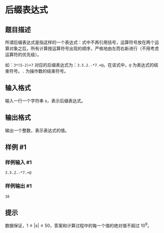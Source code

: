 # 后缀表达式

## 题目描述

所谓后缀表达式是指这样的一个表达式：式中不再引用括号，运算符号放在两个运算对象之后，所有计算按运算符号出现的顺序，严格地由左而右新进行（不用考虑运算符的优先级）。

如：$\texttt{3*(5-2)+7}$ 对应的后缀表达式为：$\texttt{3.5.2.-*7.+@}$。在该式中，`@` 为表达式的结束符号。`.` 为操作数的结束符号。

## 输入格式

输入一行一个字符串 $s$，表示后缀表达式。

## 输出格式

输出一个整数，表示表达式的值。

## 样例 #1

### 样例输入 #1

```
3.5.2.-*7.+@
```

### 样例输出 #1

```
16
```

## 提示

数据保证，$1 \leq |s| \leq 50$，答案和计算过程中的每一个值的绝对值不超过 $10^9$。